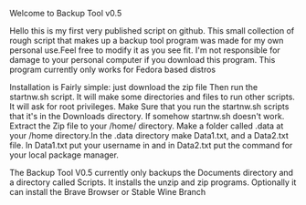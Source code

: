 
Welcome to Backup Tool v0.5

Hello this is my first very published script on github. This small collection of rough script that makes up a backup tool program was  made for my own personal use.Feel free to modify it as you see fit. I'm not responsible for damage to your personal computer if you download this program. This program currently only works for Fedora based distros

Installation is Fairly simple: just download the zip file Then run the startnw.sh script. It will make some directories and files to run other scripts. It will ask for root privileges. Make Sure that you run the startnw.sh scripts that it's in the Downloads directory. If somehow startnw.sh doesn't work. Extract the Zip file to your /home/<your username> directory. Make a folder called .data at your /home directory.In the .data directory make Data1.txt, and a Data2.txt file. In Data1.txt put your username in and in Data2.txt put the command for your local package manager.

The Backup Tool V0.5 currently only backups the Documents directory and a directory called Scripts. It installs the unzip and zip programs. Optionally it can install the Brave Browser or  Stable Wine Branch

